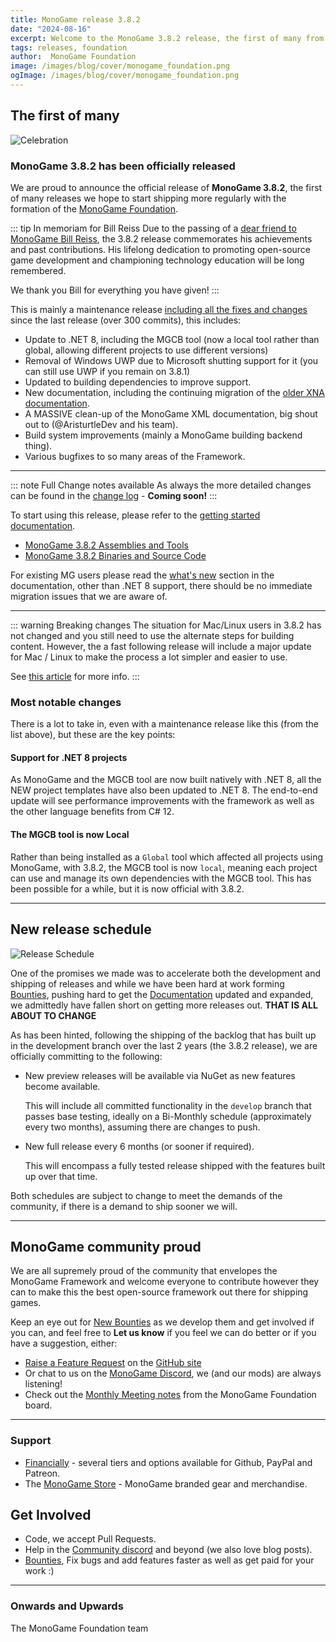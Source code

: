 ```yaml
---
title: MonoGame release 3.8.2
date: "2024-08-16"
excerpt: Welcome to the MonoGame 3.8.2 release, the first of many from the MonoGame Foundaiton
tags: releases, foundation
author:  MonoGame Foundation
image: /images/blog/cover/monogame_foundation.png
ogImage: /images/blog/cover/monogame_foundation.png
---
```


## The first of many

![Celebration](images/announcement.gif)

### MonoGame 3.8.2 has been officially released

We are proud to announce the official release of **MonoGame 3.8.2**, the first of many releases we hope to start shipping more regularly with the formation of the [MonoGame Foundation](https://monogame.net/about/).

::: tip In memoriam for Bill Reiss
Due to the passing of a [dear friend to MonoGame Bill Reiss](https://monogame.net/blog/2024-08-12-inmemoriam/), the 3.8.2 release commemorates his achievements and past contributions.  His lifelong dedication to promoting open-source game development and championing technology education will be long remembered.

We thank you Bill for everything you have given!
:::

This is mainly a maintenance release [including all the fixes and changes](https://github.com/MonoGame/MonoGame/compare/v3.8.1_HOTFIX...434d100) since the last release (over 300 commits), this includes:

* Update to .NET 8, including the MGCB tool (now a local tool rather than global, allowing different projects to use different versions)
* Removal of Windows UWP due to Microsoft shutting support for it (you can still use UWP if you remain on 3.8.1)
* Updated to building dependencies to improve support.
* New documentation, including the continuing migration of the [older XNA documentation](https://docs.monogame.net/articles/getting_to_know/).
* A MASSIVE clean-up of the MonoGame XML documentation, big shout out to (@AristurtleDev and his team).
* Build system improvements (mainly a MonoGame building backend thing).
* Various bugfixes to so many areas of the Framework.

---

::: note Full Change notes available
As always the more detailed changes can be found in the [change log](https://docs.monogame.net/articles/whats_new.html) - **Coming soon!**
:::

To start using this release, please refer to the [getting started documentation](https://docs.monogame.net/articles/getting_started/).

* [MonoGame 3.8.2 Assemblies and Tools](https://www.nuget.org/profiles/MonoGame)
* [MonoGame 3.8.2 Binaries and Source Code](https://github.com/MonoGame/MonoGame/releases/tag/v3.8.2)

For existing MG users please read the [what's new](https://docs.monogame.net/articles/whats_new.html) section in the documentation, other than .NET 8 support, there should be no immediate migration issues that we are aware of.

---

::: warning Breaking changes
The situation for Mac/Linux users in 3.8.2 has not changed and you still need to use the alternate steps for building content.  However, the a fast following release will include a major update for Mac / Linux to make the process a lot simpler and easier to use.

See [this article](https://docs.monogame.net/articles/getting_started/1_setting_up_your_development_environment_vscode.html?tabs=windows#apple-silicon-known-issues) for more info.
:::

### Most notable changes

There is a lot to take in, even with a maintenance release like this (from the list above), but these are the key points:

#### Support for .NET 8 projects

As MonoGame and the MGCB tool are now built natively with .NET 8, all the NEW project templates have also been updated to .NET 8.  The end-to-end update will see performance improvements with the framework as well as the other language benefits from C# 12.

#### The MGCB tool is now Local

Rather than being installed as a `Global` tool which affected all projects using MonoGame, with 3.8.2, the MGCB tool is now `local`, meaning each project can use and manage its own dependencies with the MGCB tool.  This has been possible for a while, but it is now official with 3.8.2.

---

## New release schedule

![Release Schedule](images/schedule.gif)

One of the promises we made was to accelerate both the development and shipping of releases and while we have been hard at work forming [Bounties](https://monogame.net/bounties/), pushing hard to get the [Documentation](https://docs.monogame.net/articles/index.html) updated and expanded, we admittedly have fallen short on getting more releases out.  **THAT IS ALL ABOUT TO CHANGE**

As has been hinted, following the shipping of the backlog that has built up in the development branch over the last 2 years (the 3.8.2 release), we are officially committing to the following:

* New preview releases will be available via NuGet as new features become available.

  This will include all committed functionality in the `develop` branch that passes base testing,  ideally on a Bi-Monthly schedule (approximately every two months), assuming there are changes to push.

* New full release every 6 months (or sooner if required).

  This will encompass a fully tested release shipped with the features built up over that time.

Both schedules are subject to change to meet the demands of the community, if there is a demand to ship sooner we will.

---

## MonoGame community proud

We are all supremely proud of the community that envelopes the MonoGame Framework and welcome everyone to contribute however they can to make this the best open-source framework out there for shipping games.

Keep an eye out for [New Bounties](https://docs.monogame.net/roadmap/#monogame-bounty-schedule) as we develop them and get involved if you can, and feel free to **Let us know** if you feel we can do better or if you have a suggestion, either:

* [Raise a Feature Request](https://github.com/MonoGame/MonoGame/issues/new?assignees=&labels=Feature+Request&projects=&template=02_feature_request.yml) on the [GitHub site](https://github.com/MonoGame/MonoGame)
* Or chat to us on the [MonoGame Discord](https://discord.gg/monogame), we (and our mods) are always listening!
* Check out the [Monthly Meeting notes](https://monogame.net/blog/foundation/) from the MonoGame Foundation board.

---

### Support

- [Financially](https://monogame.net/donate/) - several tiers and options available for Github, PayPal and Patreon.
- The [MonoGame Store](https://store.monogame.net) - MonoGame branded gear and merchandise.

## Get Involved

- Code, we accept Pull Requests.
- Help in the [Community discord](https://discord.gg/monogame) and beyond (we also love blog posts).
- [Bounties](https://github.com/MonoGame/MonoGame/issues/8120), Fix bugs and add features faster as well as get paid for your work :)

---

### Onwards and Upwards

The MonoGame Foundation team

